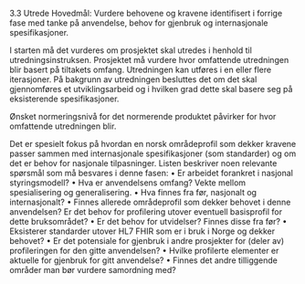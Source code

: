 3.3	Utrede
Hovedmål: Vurdere behovene og kravene identifisert i forrige fase med tanke på anvendelse, behov for gjenbruk og internasjonale spesifikasjoner.

I starten må det vurderes om prosjektet skal utredes i henhold til utredningsinstruksen. Prosjektet må vurdere hvor omfattende utredningen blir basert på tiltakets omfang. Utredningen kan utføres i en eller flere iterasjoner. På bakgrunn av utredningen besluttes det om det skal gjennomføres et utviklingsarbeid og i hvilken grad dette skal basere seg på eksisterende spesifikasjoner. 

Ønsket normeringsnivå for det normerende produktet påvirker for hvor omfattende utredningen blir.

Det er spesielt fokus på hvordan en norsk områdeprofil som dekker kravene passer sammen med internasjonale spesifikasjoner (som standarder) og om det er behov for nasjonale tilpasninger. 
Listen beskriver noen relevante spørsmål som må besvares i denne fasen:
•	Er arbeidet forankret i nasjonal styringsmodell?
•	Hva er anvendelsens omfang?  Vekte mellom spesialisering og generalisering.
•	Hva finnes fra før, nasjonalt og internasjonalt?
•	Finnes allerede områdeprofil som dekker behovet i denne anvendelsen? Er det behov for profilering utover eventuell basisprofil for dette bruksområdet?
•	Er det behov for utvidelser? Finnes disse fra før?
•	Eksisterer standarder utover HL7 FHIR som er i bruk i Norge og dekker behovet?
•	Er det potensiale for gjenbruk i andre prosjekter for (deler av) profileringen for den gitte anvendelsen? 
•	Hvilke profilerte elementer er aktuelle for gjenbruk for gitt anvendelse?
•	Finnes det andre tilliggende områder man bør vurdere samordning med?
